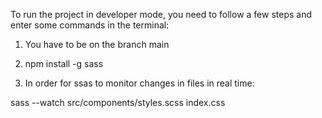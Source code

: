 To run the project in developer mode, you need to follow a few steps and enter some commands in the terminal:

1. You have to be on the branch main

2. npm install -g sass

3. In order for ssas to monitor changes in files in real time:

sass --watch src/components/styles.scss index.css
